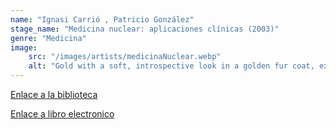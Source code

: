 ```yaml
---
name: "Ignasi Carrió , Patricio González"
stage_name: "Medicina nuclear: aplicaciones clínicas (2003)"
genre: "Medicina"
image: 
    src: "/images/artists/medicinaNuclear.webp"
    alt: "Gold with a soft, introspective look in a golden fur coat, exuding artistic warmth"
---
```


[Enlace a la biblioteca](http://descubridor.santotomas.cl:1701/primo_library/libweb/action/display.do?tabs=detailsTab&ct=display&fn=search&doc=cst_aleph000061080&indx=10&recIds=cst_aleph000061080&recIdxs=9&elementId=9&renderMode=poppedOut&displayMode=full&frbrVersion=&dscnt=1&scp.scps=scope%3A%28cst_aleph%29%2Cscope%3A%28cst_digitool%29&frbg=&tab=cst_tab&vl(87563938UI0)=sub&dstmp=1750901287545&srt=rank&mode=Basic&dum=true&tb=t&vl(1UIStartWith0)=exact&vl(freeText0)=medicina&vl(107694436UI1)=all_items&vid=CST)

[Enlace a libro electronico](
    http://libros.uchile.cl/861
)

